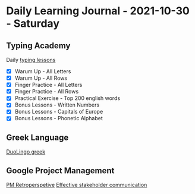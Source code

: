 # Daily Learning Journal - 2021-10-30 - Saturday

## Typing Academy

Daily [typing lessons](https://www.typing.academy/typing-tutor/lessons)

- [x] Warum Up - All Letters
- [x] Warum Up - All Rows
- [x] Finger Practice - All Letters
- [x] Finger Practice - All Rows
- [x] Practical Exercise - Top 200 english words
- [x] Bonus Lessons - Written Numbers
- [x] Bonus Lessons - Capitals of Europe
- [x] Bonus Lessons - Phonetic Alphabet

## Greek Language

[DuoLingo greek](https://www.duolingo.com/learn)

## Google Project Management

[PM Retroperspetive](https://www.coursera.org/learn/applying-project-management/home/week/3)
[Effective stakeholder communication](https://www.coursera.org/learn/applying-project-management/home/week/4)
